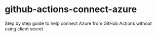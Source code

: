 # github-actions-connect-azure
Step by step guide to help connect Azure from GitHub Actions without using client secret
